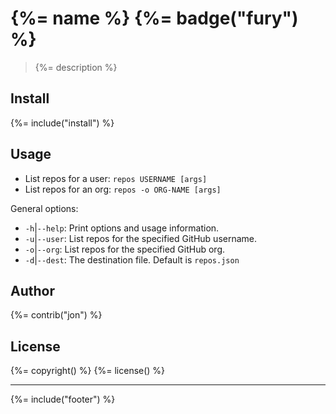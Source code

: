 # {%= name %} {%= badge("fury") %}

> {%= description %}

## Install
{%= include("install") %}

## Usage

 * List repos for a user: `repos USERNAME [args]`
 * List repos for an org: `repos -o ORG-NAME [args]`

General options:

* `-h`|`--help`: Print options and usage information.
* `-u`|`--user`: List repos for the specified GitHub username.
* `-o`|`--org`: List repos for the specified GitHub org.
* `-d`|`--dest`: The destination file. Default is `repos.json`

## Author
{%= contrib("jon") %}

## License
{%= copyright() %}
{%= license() %}

***

{%= include("footer") %}